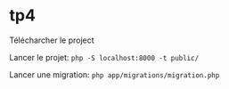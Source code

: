 # tp4
Télécharcher le project

Lancer le projet: ```php -S localhost:8000 -t public/```

Lancer une migration: ```php app/migrations/migration.php```
